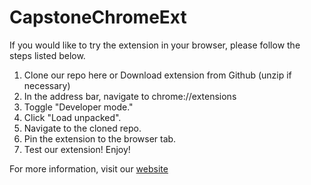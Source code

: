 # CapstoneChromeExt

If you would like to try the extension in your browser, please follow the steps listed below.

1. Clone our repo here or Download extension from Github (unzip if necessary)
2. In the address bar, navigate to chrome://extensions
3. Toggle "Developer mode."
4. Click "Load unpacked".
5. Navigate to the cloned repo.
6. Pin the extension to the browser tab.
7. Test our extension! Enjoy!

For more information, visit our [website](https://thepbnjproject.wixsite.com/home)
